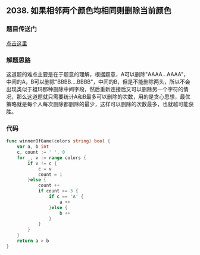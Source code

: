 ## 2038. 如果相邻两个颜色均相同则删除当前颜色

### 题目传送门

[点击这里](https://leetcode-cn.com/problems/remove-colored-pieces-if-both-neighbors-are-the-same-color/)

### 解题思路

这道题的难点主要是在于题意的理解，根据题意，A可以删除"AAAA...AAAA"，中间的A，B可以删除"BBBB....BBBB"，中间的B，但是不能删除两头，所以不会出现类似于祖玛那种删除中间字段，然后重新连接后又可以删除另一个字符的情况，那么这道题就只需要统计A和B最多可以删除的次数，用的是贪心思想，最优策略就是每个人每次删除都删除的最少，这样可以删除的次数最多，也就越可能获胜。

### 代码

```go
func winnerOfGame(colors string) bool {
    var a, b int 
    c, count := ' ', 0 
    for _, v := range colors {
        if v != c {
            c = v
            count = 1
        }else {
            count ++
            if count >= 3 {
                if c == 'A' {
                    a ++
                }else {
                    b ++
                }
            }
        }
    }
    return a > b 
}
```